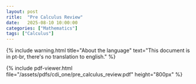 ```yaml
---
layout: post
ritle:  "Pre Calculus Review"
date:   2025-08-10 10:00:00
categories: ["Mathematics"]
tags: ["Calculus"]
---
```


{% include warning.html 
   title="About the language" 
   text="This document is in pt-br, there's no translation to english." %}
 
{% include pdf-viewer.html file="/assets/pdfs/cdi_one/pre_calculus_review.pdf" height="800px" %}
